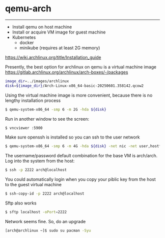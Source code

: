 # qemu-arch

---

- Install qemu on host machine
- Install or acquire VM image for guest machine
- Kubernetes
    - docker
    - minikube (requires at least 2G memory)



https://wiki.archlinux.org/title/Installation_guide

Presently, the best option for archlinux on qemu is a virtual machine image https://gitlab.archlinux.org/archlinux/arch-boxes/-/packages


```bash
image_dir=../images/archlinux
disk=${image_dir}/Arch-Linux-x86_64-basic-20250601.358142.qcow2
```

Using the virtual machine image is more convenient, because there is no lengthy installation process
```bash
$ qemu-system-x86_64 -smp 6 -m 2G -hda ${disk}
```
Run in another window to see the screen:
```bash
$ vncviewer :5900
```
Make sure openssh is installed so you can ssh to the user network
```bash
$ qemu-system-x86_64 -smp 6 -m 4G -hda ${disk} -net nic -net user,hostfwd=tcp::2222-:22
```
The username/password default  combination for the base VM is arch/arch. Log into the system from the host:

```bash
$ ssh -p 2222 arch@localhost
```
You could automatically login when you copy your piblic key from the host to the guest virtual machine
```bash
$ ssh-copy-id -p 2222 arch@localhost
```
Sftp also works

```bash
$ sftp localhost -oPort=2222
```

Network seems fine. So, do an upgrade

```bash
[arch@archlinux ~]$ sudo su pacman -Syu
```


